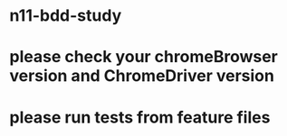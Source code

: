 # n11-bdd-study
# please check your chromeBrowser version and ChromeDriver version
# please run tests from feature files
